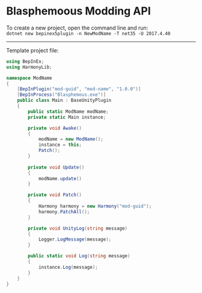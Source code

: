 # Blasphemoous Modding API

To create a new project, open the command line and run: <br>
```dotnet new bepinex5plugin -n NewModName -T net35 -U 2017.4.40```

---

Template project file: <br>
```C#
using BepInEx;
using HarmonyLib;

namespace ModName
{
    [BepInPlugin("mod-guid", "mod-name", "1.0.0")]
    [BepInProcess("Blasphemous.exe")]
    public class Main : BaseUnityPlugin
    {
        public static ModName modName;
        private static Main instance;

        private void Awake()
        {
            modName = new ModName();
            instance = this;
            Patch();
        }
        
        private void Update()
        {
            modName.update()
        }

        private void Patch()
        {
            Harmony harmony = new Harmony("mod-guid");
            harmony.PatchAll();
        }

        private void UnityLog(string message)
        {
            Logger.LogMessage(message);
        }

        public static void Log(string message)
        {
            instance.Log(message);
        }
    }
}
```

